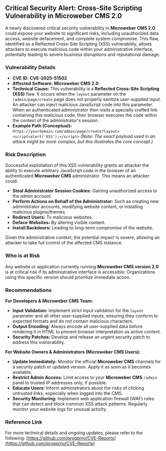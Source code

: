 ## Critical Security Alert: Cross-Site Scripting Vulnerability in Microweber CMS 2.0

A newly discovered critical security vulnerability in **Microweber CMS 2.0** could expose your website to significant risks, including unauthorized data access, website defacement, and complete system compromise. This flaw, identified as a Reflected Cross-Site Scripting (XSS) vulnerability, allows attackers to execute malicious code within your administrative interface, potentially leading to severe business disruptions and reputational damage.

### Vulnerability Details

*   **CVE ID:** **CVE-2025-51502**
*   **Affected Software:** **Microweber CMS 2.0**
*   **Technical Cause:** This vulnerability is a **Reflected Cross-Site Scripting (XSS)** flaw. It occurs when the `layout` parameter on the `/admin/page/create` page does not properly sanitize user-supplied input. An attacker can inject malicious JavaScript code into this parameter. When an authenticated administrator then visits a specially crafted link containing this malicious code, their browser executes the code within the context of the administrator's session.
*   **Example Path (Conceptual):**
    `https://yourdomain.com/admin/page/create?layout=<script>alert('XSS');</script>`
    *(Note: The exact payload used in an attack might be more complex, but this illustrates the core concept.)*

### Risk Description

Successful exploitation of this XSS vulnerability grants an attacker the ability to execute arbitrary JavaScript code in the browser of an authenticated **Microweber CMS** administrator. This means an attacker could:

*   **Steal Administrator Session Cookies:** Gaining unauthorized access to the admin account.
*   **Perform Actions on Behalf of the Administrator:** Such as creating new administrator accounts, modifying website content, or installing malicious plugins/themes.
*   **Redirect Users:** To malicious websites.
*   **Deface Websites:** By altering visible content.
*   **Install Backdoors:** Leading to long-term compromise of the website.

Given the administrative context, the potential impact is severe, allowing an attacker to take full control of the affected CMS instance.

### Who is at Risk

Any website or application currently running **Microweber CMS version 2.0** is at critical risk if its administrative interface is accessible. Organizations using this specific version should prioritize immediate action.

### Recommendations

**For Developers & Microweber CMS Team:**

*   **Input Validation:** Implement strict input validation for the `layout` parameter and all other user-supplied inputs, ensuring they conform to expected formats and do not contain malicious characters.
*   **Output Encoding:** Always encode all user-supplied data before rendering it in HTML to prevent browser interpretation as active content.
*   **Security Patches:** Develop and release an urgent security patch to address this vulnerability.

**For Website Owners & Administrators (Microweber CMS Users):**

*   **Update Immediately:** Monitor the official **Microweber CMS** channels for a security patch or updated version. Apply it as soon as it becomes available.
*   **Restrict Admin Access:** Limit access to your **Microweber CMS** `/admin` panel to trusted IP addresses only, if possible.
*   **Educate Users:** Inform administrators about the risks of clicking untrusted links, especially when logged into the CMS.
*   **Security Monitoring:** Implement web application firewall (WAF) rules that can detect and block common XSS attack patterns. Regularly monitor your website logs for unusual activity.

### Reference Link

For more technical details and ongoing updates, please refer to the following:
[https://github.com/progprnv/CVE-Reports](https://github.com/progprnv/CVE-Reports)